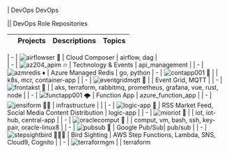 | DevOps
DevOps


|| DevOps Role Repositories


| | Projects | Descriptions | Topics | 
| - | :-: | :-: | :-: |


| - | ![airflowser 💠](https://github.com/miozilla/airflowser) | Cloud Composer | airflow, dag |  
| - | ![az204_apim 🔥](https://github.com/miozilla/az204_apim) | Technology & Events | api_management | 
| - | ![azmredis ♦️](https://github.com/miozilla/azmredis) | Azure Managed Redis | go, python 
| - | ![contapp001 🐳](https://github.com/miozilla/contapp001) | | k8s, mcr, container-app |
| - | ![eventgridmqtt 🚡](https://github.com/miozilla/eventgridmqtt) | | Event Grid, MQTT  |
| - | ![frontakst 🎡](https://github.com/miozilla/frontakst) | | aks, terraform, rabbitmq, prometheus, grafana, vue, rust, node |
| - | ![functapp001 🌩️](https://github.com/miozilla/functapp001) | Function App | azure_function_app |
| - | ![jensiform 🤵🏻](https://github.com/miozilla/jensiform) | infrastructure | |
| - | ![logic-app 📳](https://github.com/miozilla/logic-app) | RSS Market Feed, Social Media Content Distribution | logic-app |
| - | ![mioriot 📶](https://github.com/miozilla/mioriot) | | iot, iot-hub, central-app |
| - | ![oraclecomput 🐧](https://github.com/miozilla/oraclecomput) | | comput, vm, bash, ssh, key-pair, oracle-linux8 |
| - | ![pubsub 🚰](https://github.com/miozilla/pubsub) | Google Pub/Sub| pub/sub |
| - | ![stepsightbird 👣🔭🦅](https://github.com/miozilla/stepsightbird) | Bird Sighting | AWS Step Functions, Lambda, SNS, Cloud9, Cognito |
| - | ![terraformgm](https://github.com/miozilla/terraformgm) | | terraform


